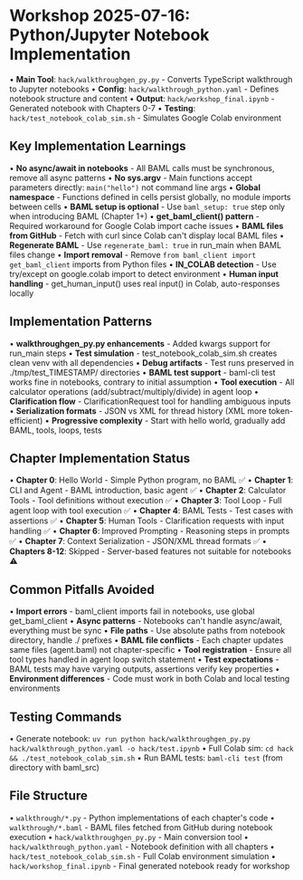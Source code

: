 # Workshop 2025-07-16: Python/Jupyter Notebook Implementation

• **Main Tool**: `hack/walkthroughgen_py.py` - Converts TypeScript walkthrough to Jupyter notebooks
• **Config**: `hack/walkthrough_python.yaml` - Defines notebook structure and content
• **Output**: `hack/workshop_final.ipynb` - Generated notebook with Chapters 0-7
• **Testing**: `hack/test_notebook_colab_sim.sh` - Simulates Google Colab environment

## Key Implementation Learnings

• **No async/await in notebooks** - All BAML calls must be synchronous, remove all async patterns
• **No sys.argv** - Main functions accept parameters directly: `main("hello")` not command line args
• **Global namespace** - Functions defined in cells persist globally, no module imports between cells
• **BAML setup is optional** - Use `baml_setup: true` step only when introducing BAML (Chapter 1+)
• **get_baml_client() pattern** - Required workaround for Google Colab import cache issues
• **BAML files from GitHub** - Fetch with curl since Colab can't display local BAML files
• **Regenerate BAML** - Use `regenerate_baml: true` in run_main when BAML files change
• **Import removal** - Remove `from baml_client import get_baml_client` imports from Python files
• **IN_COLAB detection** - Use try/except on google.colab import to detect environment
• **Human input handling** - get_human_input() uses real input() in Colab, auto-responses locally

## Implementation Patterns

• **walkthroughgen_py.py enhancements** - Added kwargs support for run_main steps
• **Test simulation** - test_notebook_colab_sim.sh creates clean venv with all dependencies
• **Debug artifacts** - Test runs preserved in ./tmp/test_TIMESTAMP/ directories
• **BAML test support** - baml-cli test works fine in notebooks, contrary to initial assumption
• **Tool execution** - All calculator operations (add/subtract/multiply/divide) in agent loop
• **Clarification flow** - ClarificationRequest tool for handling ambiguous inputs
• **Serialization formats** - JSON vs XML for thread history (XML more token-efficient)
• **Progressive complexity** - Start with hello world, gradually add BAML, tools, loops, tests

## Chapter Implementation Status

• **Chapter 0**: Hello World - Simple Python program, no BAML ✅
• **Chapter 1**: CLI and Agent - BAML introduction, basic agent ✅
• **Chapter 2**: Calculator Tools - Tool definitions without execution ✅
• **Chapter 3**: Tool Loop - Full agent loop with tool execution ✅
• **Chapter 4**: BAML Tests - Test cases with assertions ✅
• **Chapter 5**: Human Tools - Clarification requests with input handling ✅
• **Chapter 6**: Improved Prompting - Reasoning steps in prompts ✅
• **Chapter 7**: Context Serialization - JSON/XML thread formats ✅
• **Chapters 8-12**: Skipped - Server-based features not suitable for notebooks ⚠️

## Common Pitfalls Avoided

• **Import errors** - baml_client imports fail in notebooks, use global get_baml_client
• **Async patterns** - Notebooks can't handle async/await, everything must be sync
• **File paths** - Use absolute paths from notebook directory, handle ./ prefixes
• **BAML file conflicts** - Each chapter updates same files (agent.baml) not chapter-specific
• **Tool registration** - Ensure all tool types handled in agent loop switch statement
• **Test expectations** - BAML tests may have varying outputs, assertions verify key properties
• **Environment differences** - Code must work in both Colab and local testing environments

## Testing Commands

• Generate notebook: `uv run python hack/walkthroughgen_py.py hack/walkthrough_python.yaml -o hack/test.ipynb`
• Full Colab sim: `cd hack && ./test_notebook_colab_sim.sh`
• Run BAML tests: `baml-cli test` (from directory with baml_src)

## File Structure

• `walkthrough/*.py` - Python implementations of each chapter's code
• `walkthrough/*.baml` - BAML files fetched from GitHub during notebook execution
• `hack/walkthroughgen_py.py` - Main conversion tool
• `hack/walkthrough_python.yaml` - Notebook definition with all chapters
• `hack/test_notebook_colab_sim.sh` - Full Colab environment simulation
• `hack/workshop_final.ipynb` - Final generated notebook ready for workshop
